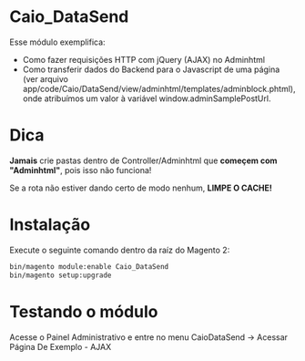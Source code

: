 # Caio_DataSend
Esse módulo exemplifica:
- Como fazer requisições HTTP com jQuery (AJAX) no Adminhtml
- Como transferir dados do Backend para o Javascript de uma página (ver arquivo app/code/Caio/DataSend/view/adminhtml/templates/adminblock.phtml), onde atribuímos um valor à variável window.adminSamplePostUrl.

# Dica
**Jamais** crie pastas dentro de Controller/Adminhtml que **começem com "Adminhtml"**, pois isso não funciona!

Se a rota não estiver dando certo de modo nenhum, **LIMPE O CACHE!**

# Instalação
Execute o seguinte comando dentro da raíz do Magento 2:
```bash
bin/magento module:enable Caio_DataSend
bin/magento setup:upgrade
```

# Testando o módulo
Acesse o Painel Administrativo e entre no menu CaioDataSend -> Acessar Página De Exemplo - AJAX
